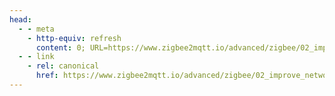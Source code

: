 ```yaml
---
head:
  - - meta
    - http-equiv: refresh
      content: 0; URL=https://www.zigbee2mqtt.io/advanced/zigbee/02_improve_network_range_and_stability.html
  - - link 
    - rel: canonical
      href: https://www.zigbee2mqtt.io/advanced/zigbee/02_improve_network_range_and_stability.html
---
```

